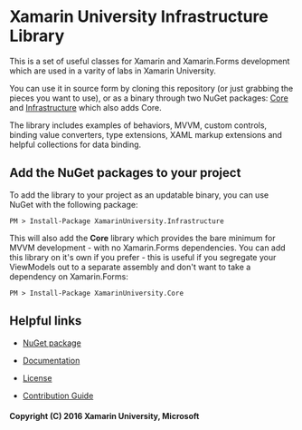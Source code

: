# Xamarin University Infrastructure Library

This is a set of useful classes for Xamarin and Xamarin.Forms development which are used in a varity of labs in Xamarin University.

You can use it in source form by cloning this repository (or just grabbing the pieces you want to use), or as a binary through two NuGet packages: [Core](https://www.nuget.org/packages/XamarinUniversity.Core/) and [Infrastructure](https://www.nuget.org/packages/XamarinUniversity.Infrastructure/) which also adds Core. 

The library includes examples of behaviors, MVVM, custom controls, binding value converters, type extensions, XAML markup extensions and helpful collections for data binding.

## Add the NuGet packages to your project
To add the library to your project as an updatable binary, you can use NuGet with the following package:

```
PM > Install-Package XamarinUniversity.Infrastructure
```

This will also add the **Core** library which provides the bare minimum for MVVM development - with no Xamarin.Forms dependencies. You can add this library on it's own if you prefer - this is useful if you segregate your ViewModels out to a separate assembly and don't want to take a dependency on Xamarin.Forms:

```
PM > Install-Package XamarinUniversity.Core
```

## Helpful links

* [NuGet package](https://www.nuget.org/packages/XamarinUniversity.Infrastructure/)

* [Documentation](https://github.com/xamarinhq/xamu-infrastructure/wiki)

* [License](https://github.com/xamarinhq/xamu-infrastructure/blob/master/LICENSE)

* [Contribution Guide](https://github.com/xamarinhq/xamu-infrastructure/blob/master/CONTRIBUTING.md)

#### Copyright (C) 2016 Xamarin University, Microsoft
